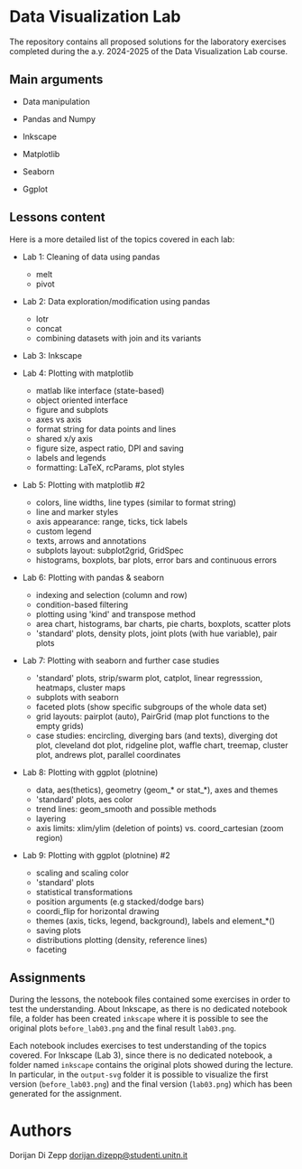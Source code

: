 # Data Visualization Lab

The repository contains all proposed solutions for the laboratory exercises completed during the a.y. 2024-2025 of the Data Visualization Lab course.

## Main arguments

- Data manipulation

- Pandas and Numpy

- Inkscape

- Matplotlib

- Seaborn

- Ggplot

## Lessons content

Here is a more detailed list of the topics covered in each lab:

- Lab 1: Cleaning of data using pandas
    - melt
    - pivot

- Lab 2: Data exploration/modification using pandas
    - lotr
    - concat
    - combining datasets with join and its variants

- Lab 3: Inkscape

- Lab 4: Plotting with matplotlib
    - matlab like interface (state-based)
    - object oriented interface
    - figure and subplots
    - axes vs axis
    - format string for data points and lines
    - shared x/y axis
    - figure size, aspect ratio, DPI and saving
    - labels and legends
    - formatting: LaTeX, rcParams, plot styles

- Lab 5: Plotting with matplotlib #2
    - colors, line widths, line types (similar to format string)
    - line and marker styles
    - axis appearance: range, ticks, tick labels
    - custom legend
    - texts, arrows and annotations
    - subplots layout: subplot2grid, GridSpec
    - histograms, boxplots, bar plots, error bars and continuous errors

- Lab 6: Plotting with pandas & seaborn
    - indexing and selection (column and row)
    - condition-based filtering
    - plotting using 'kind' and transpose method
    - area chart, histograms, bar charts, pie charts, boxplots, scatter plots
    - 'standard' plots, density plots, joint plots (with hue variable), pair plots

- Lab 7: Plotting with seaborn and further case studies
    - 'standard' plots, strip/swarm plot, catplot, linear regresssion, heatmaps, cluster maps
    - subplots with seaborn
    - faceted plots (show specific subgroups of the whole data set)
    - grid layouts: pairplot (auto), PairGrid (map plot functions to the empty grids)
    - case studies: encircling, diverging bars (and texts), diverging dot plot, cleveland dot plot, ridgeline plot, waffle chart, treemap, cluster plot, andrews plot, parallel coordinates

- Lab 8: Plotting with ggplot (plotnine)
    - data, aes(thetics), geometry (geom_* or stat_*), axes and themes
    - 'standard' plots, aes color
    - trend lines: geom_smooth and possible methods
    - layering
    - axis limits: xlim/ylim (deletion of points) vs. coord_cartesian (zoom region)

- Lab 9: Plotting with ggplot (plotnine) #2
    - scaling and scaling color
    - 'standard' plots
    - statistical transformations
    - position arguments (e.g stacked/dodge bars)
    - coordi_flip for horizontal drawing
    - themes (axis, ticks, legend, background), labels and element_*()
    - saving plots
    - distributions plotting (density, reference lines)
    - faceting

## Assignments

During the lessons, the notebook files contained some exercises in order to test the understanding. 
About Inkscape, as there is no dedicated notebook file, a folder has been created `inkscape` where it is possible to see
the original plots `before_lab03.png` and the final result `lab03.png`.

Each notebook includes exercises to test understanding of the topics covered.
For Inkscape (Lab 3), since there is no dedicated notebook, a folder named `inkscape` contains the original plots showed during the lecture.
In particular, in the `output-svg` folder it is possible to visualize the first version (`before_lab03.png`) and the final version (`lab03.png`) which has been generated for the assignment.

# Authors

Dorijan Di Zepp dorijan.dizepp@studenti.unitn.it